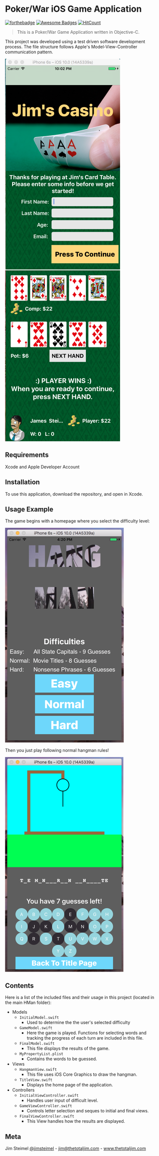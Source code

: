 # Poker/War iOS Game Application

[![forthebadge](http://forthebadge.com/images/badges/built-with-love.svg)](http://forthebadge.com)
[![Awesome Badges](https://img.shields.io/badge/badges-awesome-green.svg)](https://github.com/Naereen/badges)
[![HitCount](http://hits.dwyl.io/thetotaljim/PokerGame.svg)](http://hits.dwyl.io/thetotaljim/PokerGame)

> This is a Poker/War Game Application written in Objective-C.  

This project was developed using a test driven software development process. The file structure follows Apple's Model-View-Controller communication pattern.  

![Picture](https://github.com/thetotaljim/PokerGame/blob/master/Assets/PokerHome.png)
![Picture](https://github.com/thetotaljim/PokerGame/blob/master/Assets/PokerPlayerWin.png)

## Requirements

Xcode and Apple Developer Account

## Installation

To use this application, download the repository, and open in Xcode.  

## Usage Example

The game begins with a homepage where you select the difficulty level:

![Picture](https://github.com/thetotaljim/HMan/blob/master/Assets/hangmanHome.png)

Then you just play following normal hangman rules!

![Picture](https://github.com/thetotaljim/HMan/blob/master/Assets/hangman2.png)

## Contents 

Here is a list of the included files and their usage in this project (located in the main HMan folder):
* Models
  * ``` InitialModel.swift ```
    * Used to determine the the user's selected difficulty 
  * ``` GameModel.swift ```
    * Here the game is played. Functions for selecting words and tracking the progress of each turn are included in this file.
  * ``` FinalModel.swift ```
    * This file displays the results of the game.
  * ``` MyPropertyList.plist ```
    * Contains the words to be guessed.
* Views  
  * ``` HangmanView.swift ```
    * This file uses iOS Core Graphics to draw the hangman.
  * ``` TitleView.swift ```
    * Displays the home page of the application.
* Controllers
  * ``` InitialViewController.swift ```
    * Handles user input of difficult level.
  * ``` GameViewController.swift ```
    * Controls letter selection and seques to initial and final views.
  * ``` FinalViewController.swift ```
    * This View handles how the results are displayed.
 
## Meta

Jim Steimel [@jimsteimel](https://twitter.com/jimsteimel) - jim@thetotaljim.com - www.thetotaljim.com
